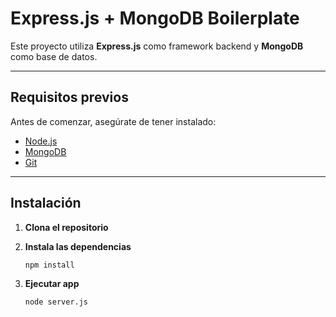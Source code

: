 # Express.js + MongoDB Boilerplate

Este proyecto utiliza **Express.js** como framework backend y **MongoDB** como base de datos. 

---

## Requisitos previos

Antes de comenzar, asegúrate de tener instalado:

- [Node.js](https://nodejs.org/)
- [MongoDB](https://www.mongodb.com/)
- [Git](https://git-scm.com/)

---

## Instalación

1. **Clona el repositorio**

2. **Instala las dependencias**

   ```
   npm install
   ```
3. **Ejecutar app**

   ```
   node server.js
   ```